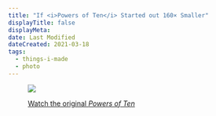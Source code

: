 ```yaml
---
title: "If <i>Powers of Ten</i> Started out 160× Smaller"
displayTitle: false
displayMeta:
date: Last Modified
dateCreated: 2021-03-18
tags:
  - things-i-made
  - photo
---
```

<figure>

![](images/powers-of-ten.jpg)

<figcaption>

<!-- If [*Powers of Ten*](https://vimeo.com/220494102) started out 160× smaller -->

[Watch the original *Powers of Ten*](https://vimeo.com/220494102)

</figcaption>

</figure>
